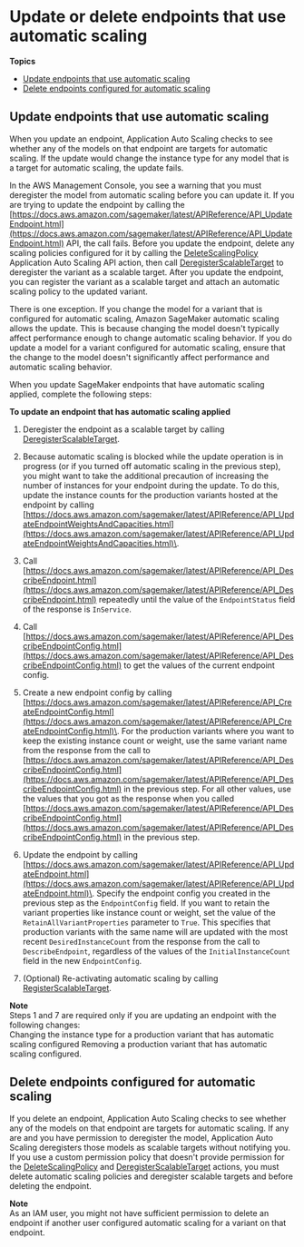 # Update or delete endpoints that use automatic scaling<a name="endpoint-scaling"></a>

**Topics**
+ [Update endpoints that use automatic scaling](#endpoint-scaling-update)
+ [Delete endpoints configured for automatic scaling](#endpoint-delete-with-scaling)

## Update endpoints that use automatic scaling<a name="endpoint-scaling-update"></a>

When you update an endpoint, Application Auto Scaling checks to see whether any of the models on that endpoint are targets for automatic scaling\. If the update would change the instance type for any model that is a target for automatic scaling, the update fails\. 

In the AWS Management Console, you see a warning that you must deregister the model from automatic scaling before you can update it\. If you are trying to update the endpoint by calling the [https://docs.aws.amazon.com/sagemaker/latest/APIReference/API_UpdateEndpoint.html](https://docs.aws.amazon.com/sagemaker/latest/APIReference/API_UpdateEndpoint.html) API, the call fails\. Before you update the endpoint, delete any scaling policies configured for it by calling the [DeleteScalingPolicy](https://docs.aws.amazon.com/autoscaling/application/APIReference/API_DeleteScalingPolicy.html) Application Auto Scaling API action, then call [DeregisterScalableTarget](https://docs.aws.amazon.com/autoscaling/application/APIReference/API_DeregisterScalableTarget.html) to deregister the variant as a scalable target\. After you update the endpoint, you can register the variant as a scalable target and attach an automatic scaling policy to the updated variant\.

There is one exception\. If you change the model for a variant that is configured for automatic scaling, Amazon SageMaker automatic scaling allows the update\. This is because changing the model doesn't typically affect performance enough to change automatic scaling behavior\. If you do update a model for a variant configured for automatic scaling, ensure that the change to the model doesn't significantly affect performance and automatic scaling behavior\.

When you update SageMaker endpoints that have automatic scaling applied, complete the following steps:

**To update an endpoint that has automatic scaling applied**

1. Deregister the endpoint as a scalable target by calling [DeregisterScalableTarget](https://docs.aws.amazon.com/autoscaling/application/APIReference/API_DeregisterScalableTarget.html)\.

1. Because automatic scaling is blocked while the update operation is in progress \(or if you turned off automatic scaling in the previous step\), you might want to take the additional precaution of increasing the number of instances for your endpoint during the update\. To do this, update the instance counts for the production variants hosted at the endpoint by calling [https://docs.aws.amazon.com/sagemaker/latest/APIReference/API_UpdateEndpointWeightsAndCapacities.html](https://docs.aws.amazon.com/sagemaker/latest/APIReference/API_UpdateEndpointWeightsAndCapacities.html)\.

1. Call [https://docs.aws.amazon.com/sagemaker/latest/APIReference/API_DescribeEndpoint.html](https://docs.aws.amazon.com/sagemaker/latest/APIReference/API_DescribeEndpoint.html) repeatedly until the value of the `EndpointStatus` field of the response is `InService`\.

1. Call [https://docs.aws.amazon.com/sagemaker/latest/APIReference/API_DescribeEndpointConfig.html](https://docs.aws.amazon.com/sagemaker/latest/APIReference/API_DescribeEndpointConfig.html) to get the values of the current endpoint config\.

1. Create a new endpoint config by calling [https://docs.aws.amazon.com/sagemaker/latest/APIReference/API_CreateEndpointConfig.html](https://docs.aws.amazon.com/sagemaker/latest/APIReference/API_CreateEndpointConfig.html)\. For the production variants where you want to keep the existing instance count or weight, use the same variant name from the response from the call to [https://docs.aws.amazon.com/sagemaker/latest/APIReference/API_DescribeEndpointConfig.html](https://docs.aws.amazon.com/sagemaker/latest/APIReference/API_DescribeEndpointConfig.html) in the previous step\. For all other values, use the values that you got as the response when you called [https://docs.aws.amazon.com/sagemaker/latest/APIReference/API_DescribeEndpointConfig.html](https://docs.aws.amazon.com/sagemaker/latest/APIReference/API_DescribeEndpointConfig.html) in the previous step\.

1. Update the endpoint by calling [https://docs.aws.amazon.com/sagemaker/latest/APIReference/API_UpdateEndpoint.html](https://docs.aws.amazon.com/sagemaker/latest/APIReference/API_UpdateEndpoint.html)\. Specify the endpoint config you created in the previous step as the `EndpointConfig` field\. If you want to retain the variant properties like instance count or weight, set the value of the `RetainAllVariantProperties` parameter to `True`\. This specifies that production variants with the same name will are updated with the most recent `DesiredInstanceCount` from the response from the call to `DescribeEndpoint`, regardless of the values of the `InitialInstanceCount` field in the new `EndpointConfig`\.

1. \(Optional\) Re\-activating automatic scaling by calling [RegisterScalableTarget](https://docs.aws.amazon.com/autoscaling/application/APIReference/API_RegisterScalableTarget.html)\.

**Note**  
Steps 1 and 7 are required only if you are updating an endpoint with the following changes:  
Changing the instance type for a production variant that has automatic scaling configured
Removing a production variant that has automatic scaling configured\.

## Delete endpoints configured for automatic scaling<a name="endpoint-delete-with-scaling"></a>

If you delete an endpoint, Application Auto Scaling checks to see whether any of the models on that endpoint are targets for automatic scaling\. If any are and you have permission to deregister the model, Application Auto Scaling deregisters those models as scalable targets without notifying you\. If you use a custom permission policy that doesn't provide permission for the [DeleteScalingPolicy](https://docs.aws.amazon.com/autoscaling/application/APIReference/API_DeleteScalingPolicy.html) and [DeregisterScalableTarget](https://docs.aws.amazon.com/autoscaling/application/APIReference/API_DeregisterScalableTarget.html) actions, you must delete automatic scaling policies and deregister scalable targets and before deleting the endpoint\.

**Note**  
As an IAM user, you might not have sufficient permission to delete an endpoint if another user configured automatic scaling for a variant on that endpoint\.